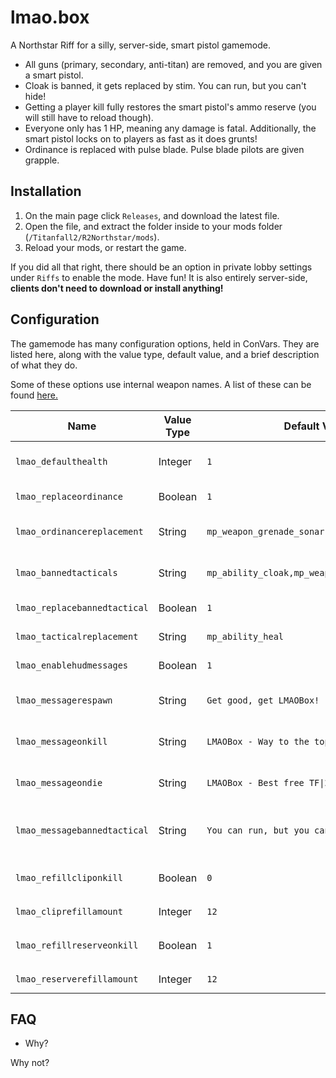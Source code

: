 # lmao.box
A Northstar Riff for a silly, server-side, smart pistol gamemode.

- All guns (primary, secondary, anti-titan) are removed, and you are given a smart pistol.
- Cloak is banned, it gets replaced by stim. You can run, but you can't hide!
- Getting a player kill fully restores the smart pistol's ammo reserve (you will still have to reload though).
- Everyone only has 1 HP, meaning any damage is fatal. Additionally, the smart pistol locks on to players as fast as it does grunts!
- Ordinance is replaced with pulse blade. Pulse blade pilots are given grapple.

## Installation
1. On the main page click `Releases`, and download the latest file.
2. Open the file, and extract the folder inside to your mods folder (`/Titanfall2/R2Northstar/mods`).
3. Reload your mods, or restart the game.

If you did all that right, there should be an option in private lobby settings under `Riffs` to enable the mode. Have fun!
It is also entirely server-side, **clients don't need to download or install anything!**

## Configuration
The gamemode has many configuration options, held in ConVars. They are listed here, along with the value type, default value, and a brief description of what they do.

Some of these options use internal weapon names. A list of these can be found [here.](https://noskill.gitbook.io/titanfall2/documentation/file-location/weapon/weapon-config-file-name)

| Name | Value Type | Default Value | Description |
| - | - | - | - |
| `lmao_defaulthealth` | Integer | `1` | Sets the amount of health players have. In normal games, this value is 100. |
| `lmao_replaceordinance` | Boolean | `1` | If 1 (true), will replace all players ordinance (grenades). |
| `lmao_ordinancereplacement` | String | `mp_weapon_grenade_sonar` | Defines what to replace ordinance with when `lmao_replaceordinance` is true. |
| `lmao_bannedtacticals` | String | `mp_ability_cloak,mp_weapon_deployable_cover` | List of tacticals to be replaced. ***MUST*** be in the format `tactical1,tactical2,tactical3,etc`. |
| `lmao_replacebannedtactical` | Boolean | `1` | Turn this off to remove banned tacticals without replacing them. |
| `lmao_tacticalreplacement` | String | `mp_ability_heal` | Defines what to replace banned tacticals with. |
| `lmao_enablehudmessages` | Boolean | `1` | Turn this off to disable all of the on-screen messages. |
| `lmao_messagerespawn` | String | `Get good, get LMAOBox!` | Defines what message is displayed at the start of a match, and upon player respawn. |
| `lmao_messageonkill` | String | `LMAOBox - Way to the top!` | Defines what message is displayed to a player when they kill another player. |
| `lmao_messageondie` | String | `LMAOBox - Best free TF\|2 hacks!` | Defines what message is displayed to a player when they are killed by another player. |
| `lmao_messagebannedtactical` | String | `You can run, but you can't hide!` | Defines what message is displayed at the start of the match, and at player respawn, for players who have a banned tactical equipped. |
| `lmao_refillcliponkill` | Boolean | `0` | If enabled, sets the currently loaded bullets in the smart pistol to a number upon killing another player. |
| `lmao_cliprefillamount` | Integer | `12` | Defines the number of bullets for `lmao_refillcliponkill` |
| `lmao_refillreserveonkill` | Boolean | `1` | If enabled, sets the reserve ammo to a number upon killing another player |
| `lmao_reserverefillamount` | Integer | `12` | Defines the number of bullets for `lmao_refillreserveonkill` |


## FAQ
- Why?

Why not?
